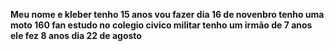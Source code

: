 **Meu nome e kleber
tenho 15 anos 
vou fazer dia 16 de novenbro 
tenho uma moto 160 fan 
estudo no colegio civico militar 
tenho um irmão de 7 anos 
ele fez 8 anos dia 22 de agosto**
